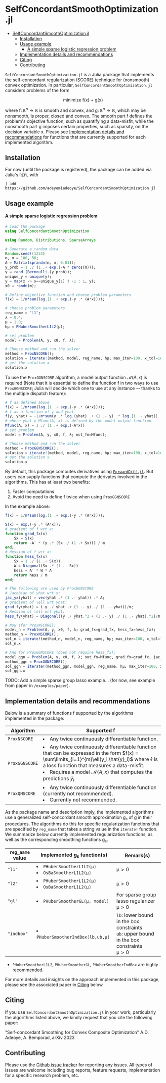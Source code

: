# SelfConcordantSmoothOptimization.jl

- [SelfConcordantSmoothOptimization.jl](#selfconcordantsmoothoptimizationjl)
  - [Installation](#installation)
  - [Usage example](#usage-example)
      - [A simple sparse logistic regression problem](#a-simple-sparse-logistic-regression-problem)
  - [Implementation details and recommendations](#implementation-details-and-recommendations)
  - [Citing](#citing)
  - [Contributing](#contributing)

`SelfConcordantSmoothOptimization.jl` is a Julia package that implements the self-concordant regularization (SCORE) technique for (nonsmooth) convex optimization. In particular, `SelfConcordantSmoothOptimization.jl` considers problems of the form

<p align="center">
minimize f(x) + g(x)
</p>

where $\mathrm{f}\colon \mathbb{R}^n \to \mathbb{R}$ is smooth and convex, and $\mathrm{g}\colon \mathbb{R}^n \to \mathbb{R}$, which may be nonsmooth, is proper, closed and convex. The smooth part $\mathrm{f}$ defines the problem's objective function, such as quantifying a data-misfit, while the nonsmooth part $\mathrm{g}$ imposes certain properties, such as sparsity, on the decision variable $\mathrm{x}$. Please see [Implementation details and recommendations](#implementation-details-and-recommendations) for functions that are currently supported for each implemented algorithm.

## Installation
For now (until the package is registered), the package can be added via Julia's `REPL` with
```
] add https://github.com/adeyemiadeoye/SelfConcordantSmoothOptimization.jl
```

## Usage example
#### A simple sparse logistic regression problem
```julia
# Load the package
using SelfConcordantSmoothOptimization

using Random, Distributions, SparseArrays

# Generate a random data
Random.seed!(1234)
n, m = 100, 50;
A = Matrix(sprandn(n, m, 0.01));
y_prob = 1 ./ (1 .+ exp.(-A * zeros(m)));
y = rand.(Bernoulli.(y_prob));
unique_y = unique(y); 
y = map(x -> x==unique_y[1] ? -1 : 1, y);
x0 = randn(m);

# Define objective function and choose problem parameters
f(x) = 1/m*sum(log.(1 .+ exp.(-y .* (A*x))));

# choose problem parameters
reg_name = "l1";
λ = 0.4;
μ = 1.0;
hμ = PHuberSmootherL1L2(μ);

# set problem
model = Problem(A, y, x0, f, λ);

# Choose method and run the solver
method = ProxNSCORE();
solution = iterate!(method, model, reg_name, hμ; max_iter=100, x_tol=1e-6, f_tol=1e-6);
# get the solution x
solution.x
```
To use the `ProxGGNSCORE` algorithm, a model output function $\mathcal{M}(A,x)$ is required
(Note that it is essential to define the function f in two ways to use `ProxGGNSCORE`; Julia will decide which one to use at any instance -- thanks to the multiple dispatch feature):
```julia
# f as defined above
f(x) = 1/m*sum(log.(1 .+ exp.(-y .* (A*x))));
# f as a function of y and yhat
f(y, yhat) = -1/m*sum(y .* log.(yhat) .+ (1 .- y) .* log.(1 .- yhat))
# where yhat = Mfunc(A, x) is defined by the model output function
Mfunc(A, x) = 1 ./ (1 .+ exp.(-A*x))
# set problem
model = Problem(A, y, x0, f, λ; out_fn=Mfunc);

# Choose method and run the solver
method = ProxGGNSCORE();
solution = iterate!(method, model, reg_name, hμ; max_iter=100, x_tol=1e-6, f_tol=1e-6);
# get the solution x
solution.x
```
By default, this package computes derivatives using [`ForwardDiff.jl`](https://github.com/JuliaDiff/ForwardDiff.jl). But users can supply functions that compute the derivates involved in the algorithms. This has at least two benefits:
1. Faster computations
2. Avoid the need to define $\mathrm{f}$ twice when using `ProxGGNSCORE`

In the example above:
```julia
f(x) = 1/m*sum(log.(1 .+ exp.(-y .* (A*x))));

S(x) = exp.(-y .* (A*x));
# gradient of f wrt x:
function grad_fx(x)
    Sx = S(x)
    return -A' * (y .* (Sx ./ (1 .+ Sx))) / m
end;
# Hessian of f wrt x:
function hess_fx(x)
    Sx = 1 ./ (1 .+ S(x))
    W = Diagonal(Sx .* (1 .- Sx))
    hess = A' * W * A
    return hess / m
end;

# The following are used by ProxGGNSCORE
# Jacobian of yhat wrt x:
jac_yx(yhat) = vec(yhat .* (1 .- yhat)) .* A;
# gradient of \ell wrt yhat:
grad_fy(yhat) = (-y ./ yhat .+ (1 .- y) ./ (1 .- yhat))/m;
# Hessian of \ell wrt yhat:
hess_fy(yhat) = Diagonal((y ./ yhat.^2 + (1 .- y) ./ (1 .- yhat).^2)/m);
```
```julia
# Now (for ProxNSCORE):
model_n = Problem(A, y, x0, f, λ; grad_fx=grad_fx, hess_fx=hess_fx);
method_n = ProxNSCORE();
sol_n = iterate!(method_n, model_n, reg_name, hμ; max_iter=100, x_tol=1e-6, f_tol=1e-6);
sol_n.x
```
```julia
# And for ProxGGNSCORE (does not require hess_fx):
model_ggn = Problem(A, y, x0, f, λ; out_fn=Mfunc, grad_fx=grad_fx, jac_yx=jac_yx, grad_fy=grad_fy, hess_fy=hess_fy);
method_ggn = ProxGGNSCORE();
sol_ggn = iterate!(method_ggn, model_ggn, reg_name, hμ; max_iter=100, x_tol=1e-6, f_tol=1e-6);
sol_ggn.x
```
TODO: Add a simple sparse group lasso example... (for now, see example from paper in `/examples/paper`).

## Implementation details and recommendations
Below is a summary of functions $\mathrm{f}$ supported by the algorithms implemented in the package:

| Algorithm      	| Supported $\mathrm{f}$                                                                                                                                                                                                                                 |
|----------------	|--------------------------------------------------------------------------------------------------------------------------------------------------------------------------------------------------------------------------------------------------------	|
| `ProxNSCORE`   	| <li>Any twice continuously differentiable function.</li>                                                                                                                                                                                        		|
| `ProxGGNSCORE` 	| <li>Any twice continuously differentiable function that can be expressed in the form $f(x) =  \sum\limits_{i=1}^{m}\ell(y_i,\hat{y}_i)$ where $\ell$ is a loss function that measures a data-misfit.</li> <li>Requires a model $\mathcal{M}(A,x)$ that computes the predictions $\hat{y}_i$.</li> 		|
| `ProxQNSCORE`  	| <li>Any twice continuously differentiable function (currently not recommended).</li> <li>Currently not recommended.</li>                                                                                                                                                                                       		|


As the package name and description imply, the implemented algorithms use a generalized self-concordant smooth approximation $\mathrm{g_s}$ of $\mathrm{g}$ in their procedures. The algorithms do this for specific regularization functions that are specified by `reg_name` that takes a string value in the `iterate!` function. We summarize below currently implemented regularization functions, as well as the corresponding smoothing functions $\mathrm{g_s}$.

| `reg_name` value 	| Implemented $\mathrm{g_s}$ function(s)                                                                                                                                              	| Remark(s)                                                                                           		|
|------------------	|-------------------------------------------------------------------------------------------------------------------------------------------------------------------------------------	|-----------------------------------------------------------------------------------------------------	|
| `"l1"`           	| <li>`PHuberSmootherL1L2(μ)`</li> <li>`OsBaSmootherL1L2(μ)`</li>	| $\mathrm{\mu}>0$                                                                                             	|
| `"l2"`           	| <li>`PHuberSmootherL1L2(μ)`</li> <li>`OsBaSmootherL1L2(μ)`</li>                                                                       	| $\mathrm{\mu}>0$                                                                                             	|
| `"gl"`       	| <li>`PHuberSmootherGL(μ, model)`</li>                                                                          	| For sparse group lasso regularizer <br> $\mathrm{\mu}>0$ 	|
| `"indbox"`       	| <li>`PHuberSmootherIndBox(lb,ub,μ)`</li>                                                                          	| `lb`: lower bound in the box constraints <br> `ub`: upper bound in the box constraints <br> $\mathrm{\mu}>0$ 	|

- `PHuberSmootherL1L2`, `PHuberSmootherGL`, `PHuberSmootherIndBox` are highly recommended.

For more details and insights on the approach implemented in this package, please see the associated paper in [Citing](#citing) below.

## Citing
If you use `SelfConcordantSmoothOptimization.jl` in your work, particularly the algorithms listed above, we kindly request that you cite the following paper:

"Self-concordant Smoothing for Convex Composite Optimization" A.D. Adeoye, A. Bemporad, arXiv 2023

## Contributing
Please use the [Github issue tracker](https://github.com/adeyemiadeoye/SelfConcordantSmoothOptimization.jl/issues?q=is%3Aissue+is%3Aopen+sort%3Aupdated-desc) for reporting any issues. All types of issues are welcome including bug reports, feature requests, implementation for a specific research problem, etc.
